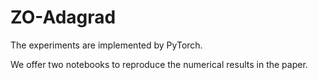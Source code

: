# ZO-Adagrad
The experiments are implemented by PyTorch.

We offer two notebooks to reproduce the numerical results in the paper.
